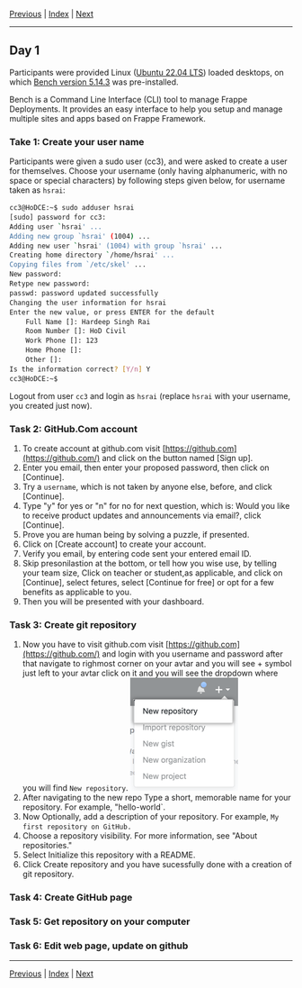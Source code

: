 [Previous](index.md) | [Index](index.md) | [Next](day2.md)

---

## Day 1

Participants were provided Linux ([Ubuntu 22.04 LTS](https://youtu.be/REdxblQpsDE)) loaded desktops, on which [Bench version 5.14.3](https://github.com/frappe/bench) was pre-installed.

Bench is a Command Line Interface (CLI) tool to manage Frappe Deployments. It provides an easy interface to help you setup and manage multiple sites and apps based on Frappe Framework.

### Take 1: Create your user name

Participants were given a sudo user (cc3), and were asked to create a user for themselves. Choose your username (only having alphanumeric, with no space or special characters) by following steps given below, for username taken as `hsrai`:

```bash
cc3@HoDCE:~$ sudo adduser hsrai
[sudo] password for cc3: 
Adding user `hsrai' ...
Adding new group `hsrai' (1004) ...
Adding new user `hsrai' (1004) with group `hsrai' ...
Creating home directory `/home/hsrai' ...
Copying files from `/etc/skel' ...
New password: 
Retype new password: 
passwd: password updated successfully
Changing the user information for hsrai
Enter the new value, or press ENTER for the default
	Full Name []: Hardeep Singh Rai
	Room Number []: HoD Civil
	Work Phone []: 123
	Home Phone []: 
	Other []: 
Is the information correct? [Y/n] Y
cc3@HoDCE:~$ 
```

Logout from user `cc3` and login as `hsrai` (replace `hsrai` with your username, you created just now).

### Task 2: GitHub.Com account

1. To create account at github.com visit [https://github.com](https://github.com/) and click on the button named [Sign up].
1. Enter you email, then enter your proposed password, then click on [Continue].
1. Try a `username`, which is not taken by anyone else, before, and click [Continue].
1. Type "y" for yes or "n" for no for next question, which is: Would you like to receive product updates and announcements via email?, click [Continue].
1. Prove you are human being by solving a puzzle, if presented.
1. Click on [Create account] to create your account.
1. Verify you email, by entering code sent your entered email ID.
1. Skip presonilastion at the bottom, or tell how you wise use, by telling your team size, Click on teacher or student,as applicable, and click on [Continue], select fetures, select [Continue for free] or opt for a few benefits as applicable to you. 
1. Then you will be presented with your dashboard.

### Task 3: Create git repository
1. Now you have to visit github.com visit [https://github.com](https://github.com/) and login with you username and password after that navigate to righmost corner on your avtar and you will see + symbol just left to your avtar click on it and you will see the dropdown where you will find `New repository`.
![Repository Create](/img/repo-create.png)
1. After navigating to the new repo Type a short, memorable name for your repository. For example, "hello-world`.
1. Now Optionally, add a description of your repository. For example, `My first repository on GitHub.`
1. Choose a repository visibility. For more information, see "About repositories."
1. Select Initialize this repository with a README.
1. Click Create repository and you have sucessfully done with a creation of git repository.

### Task 4: Create GitHub page

### Task 5: Get repository on your computer

### Task 6: Edit web page, update on github


---

[Previous](index.md) | [Index](index.md) | [Next](day2.md)
